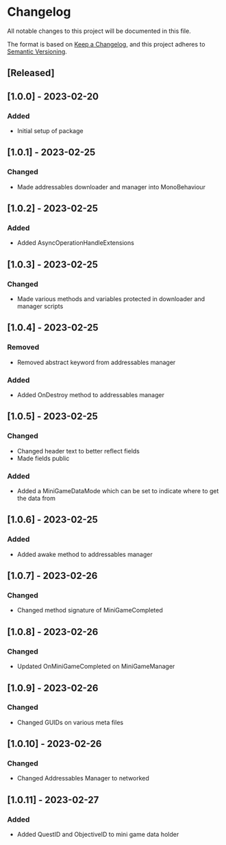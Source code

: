 # Changelog
All notable changes to this project will be documented in this file.

The format is based on [Keep a Changelog](https://keepachangelog.com/en/1.0.0/),
and this project adheres to [Semantic Versioning](https://semver.org/spec/v2.0.0.html).

## [Released]

## [1.0.0] - 2023-02-20
### Added
- Initial setup of package

## [1.0.1] - 2023-02-25
### Changed
- Made addressables downloader and manager into MonoBehaviour 

## [1.0.2] - 2023-02-25
### Added
- Added AsyncOperationHandleExtensions

## [1.0.3] - 2023-02-25
### Changed
- Made various methods and variables protected in downloader and manager scripts

## [1.0.4] - 2023-02-25
### Removed
- Removed abstract keyword from addressables manager

### Added
- Added OnDestroy method to addressables manager

## [1.0.5] - 2023-02-25
### Changed
- Changed header text to better reflect fields
- Made fields public

### Added
- Added a MiniGameDataMode which can be set to indicate where to get the data from

## [1.0.6] - 2023-02-25
### Added
- Added awake method to addressables manager

## [1.0.7] - 2023-02-26
### Changed
- Changed method signature of MiniGameCompleted

## [1.0.8] - 2023-02-26
### Changed
- Updated OnMiniGameCompleted on MiniGameManager

## [1.0.9] - 2023-02-26
### Changed
- Changed GUIDs on various meta files

## [1.0.10] - 2023-02-26
### Changed
- Changed Addressables Manager to networked

## [1.0.11] - 2023-02-27
### Added
- Added QuestID and ObjectiveID to mini game data holder
